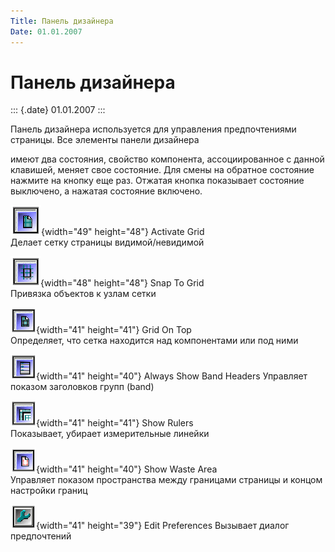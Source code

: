 ```yaml
---
Title: Панель дизайнера
Date: 01.01.2007
---
```



Панель дизайнера
================

::: {.date}
01.01.2007
:::

Панель дизайнера используется для управления предпочтениями страницы.
Все элементы панели дизайнера

имеют два состояния, свойство компонента, ассоциированное  с данной
клавишей, меняет свое состояние. Для смены на обратное состояние нажмите
на кнопку еще раз. Отжатая кнопка показывает состояние выключено, а
нажатая состояние включено.

![](embim1754.png){width="49" height="48"}        Activate Grid    
   Делает сетку страницы видимой/невидимой        

![](embim1755.png){width="48" height="48"}        Snap To Grid    
   Привязка объектов к узлам сетки        

![](embim1756.png){width="41" height="41"}        Grid On Top      
 Определяет, что сетка находится над компонентами или под ними        

![](embim1757.png){width="41" height="40"}        Always Show Band
Headers        Управляет показом заголовков групп (band)        

![](embim1758.png){width="41" height="41"}        Show Rulers      
 Показывает, убирает измерительные линейки        

![](embim1759.png){width="41" height="40"}        Show Waste Area  
     Управляет показом пространства между границами страницы и концом
настройки границ        

![](embim1760.png){width="41" height="39"}        Edit Preferences
       Вызывает диалог предпочтений        

